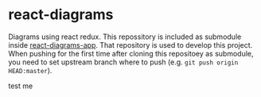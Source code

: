 # react-diagrams

Diagrams using react redux. This repossitory is included as submodule
inside [react-diagrams-app](https://github.com/Siegrift/react-diagrams-app).
That repository is used to develop this project.
When pushing for the first time after cloning this repositoey as submodule,
you need to set upstream branch where to push (e.g. `git push origin HEAD:master`).

test me

